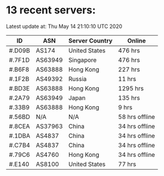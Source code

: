 # 13 recent servers:

Latest update at: Thu May 14 21:10:10 UTC 2020

| ID | ASN | Server Country | Online |
| -- | --- | -------------- | ------ |
| #.D09B | AS174 | United States | 476 hrs |
| #.7F1D | AS63949 | Singapore | 476 hrs |
| #.B6F8 | AS63888 | Hong Kong | 227 hrs |
| #.1F2B | AS49392 | Russia | 11 hrs |
| #.BD3E | AS63888 | Hong Kong | 1295 hrs |
| #.2A79 | AS63949 | Japan | 135 hrs |
| #.33B9 | AS63888 | Hong Kong | 9 hrs |
| #.56BD | N/A | N/A | 58 hrs offline |
| #.8CEA | AS37963 | China | 34 hrs offline |
| #.1DBA | AS4837 | China | 34 hrs offline |
| #.C7B4 | AS4837 | China | 34 hrs offline |
| #.79C6 | AS4760 | Hong Kong | 34 hrs offline |
| #.E140 | AS8100 | United States | 77 hrs |

